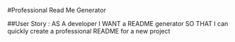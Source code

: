 #Professional Read Me Generator

##User Story : 
AS A developer
I WANT a README generator
SO THAT I can quickly create a professional README for a new project

